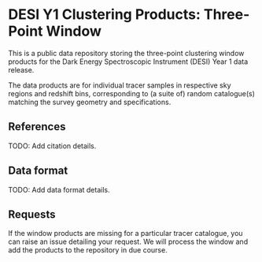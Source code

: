 # DESI Y1 Clustering Products: Three-Point Window

This is a public data repository storing the three-point clustering window products for
the Dark Energy Spectroscopic Instrument (DESI) Year 1 data release.

The data products are for individual tracer samples in respective sky regions and
redshift bins, corresponding to (a suite of) random catalogue(s) matching the survey
geometry and specifications.

## References

TODO: Add citation details.

## Data format

TODO: Add data format details.

## Requests

If the window products are missing for a particular tracer catalogue, you can raise
an issue detailing your request. We will process the window and add the products to
the repository in due course.
